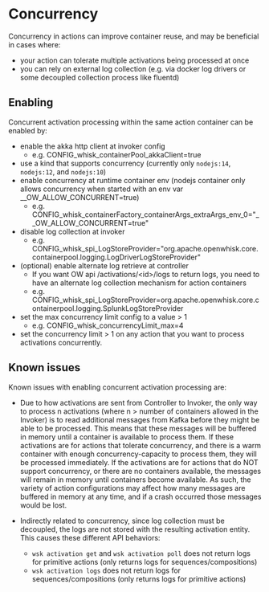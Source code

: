 <!--
#
# Licensed to the Apache Software Foundation (ASF) under one or more
# contributor license agreements.  See the NOTICE file distributed with
# this work for additional information regarding copyright ownership.
# The ASF licenses this file to You under the Apache License, Version 2.0
# (the "License"); you may not use this file except in compliance with
# the License.  You may obtain a copy of the License at
#
#     http://www.apache.org/licenses/LICENSE-2.0
#
# Unless required by applicable law or agreed to in writing, software
# distributed under the License is distributed on an "AS IS" BASIS,
# WITHOUT WARRANTIES OR CONDITIONS OF ANY KIND, either express or implied.
# See the License for the specific language governing permissions and
# limitations under the License.
#
-->
# Concurrency

Concurrency in actions can improve container reuse, and may be beneficial in cases where:

* your action can tolerate multiple activations being processed at once
* you can rely on external log collection (e.g. via docker log drivers or some decoupled collection process like fluentd)

## Enabling

Concurrent activation processing within the same action container can be enabled by:

* enable the akka http client at invoker config
  * e.g. CONFIG_whisk_containerPool_akkaClient=true
* use a kind that supports concurrency (currently only `nodejs:14`, `nodejs:12`, and `nodejs:10`)
* enable concurrency at runtime container env (nodejs container only allows concurrency when started with an env var __OW_ALLOW_CONCURRENT=true)
  * e.g. CONFIG_whisk_containerFactory_containerArgs_extraArgs_env_0="__OW_ALLOW_CONCURRENT=true"
* disable log collection at invoker
  * e.g. CONFIG_whisk_spi_LogStoreProvider="org.apache.openwhisk.core.containerpool.logging.LogDriverLogStoreProvider"
* (optional) enable alternate log retrieve at controller
  * If you want OW api /activations/\<id\>/logs to return logs, you need to have an alternate log collection mechanism for action containers
  * e.g. CONFIG_whisk_spi_LogStoreProvider=org.apache.openwhisk.core.containerpool.logging.SplunkLogStoreProvider
* set the max concurrency limit config to a value > 1
  * e.g. CONFIG_whisk_concurrencyLimit_max=4
* set the concurrency limit > 1 on any action that you want to process activations concurrently.


## Known issues

Known issues with enabling concurrent activation processing are:

* Due to how activations are sent from Controller to Invoker, the only way to process n activations (where n > number of containers allowed in the Invoker) is to read additional messages from Kafka before they might be able to be processed.
This means that these messages will be buffered in memory until a container is available to process them. If these activations are for actions that tolerate concurrency, and there is a warm container with enough concurrency-capacity to process them, they will be processed immediately.
If the activations are for actions that do NOT support concurrency, or there are no containers available, the messages will remain in memory until containers become available. As such, the variety of action configurations may affect how many messages are buffered in memory at any time, and if a crash occurred those messages would be lost.

* Indirectly related to concurrency, since log collection must be decoupled, the logs are not stored with the resulting activation entity. This causes these different API behaviors:
  * `wsk activation get` and `wsk activation poll` does not return logs for primitive actions (only returns logs for sequences/compositions)
  * `wsk activation logs` does not return logs for sequences/compositions (only returns logs for primitive actions)
